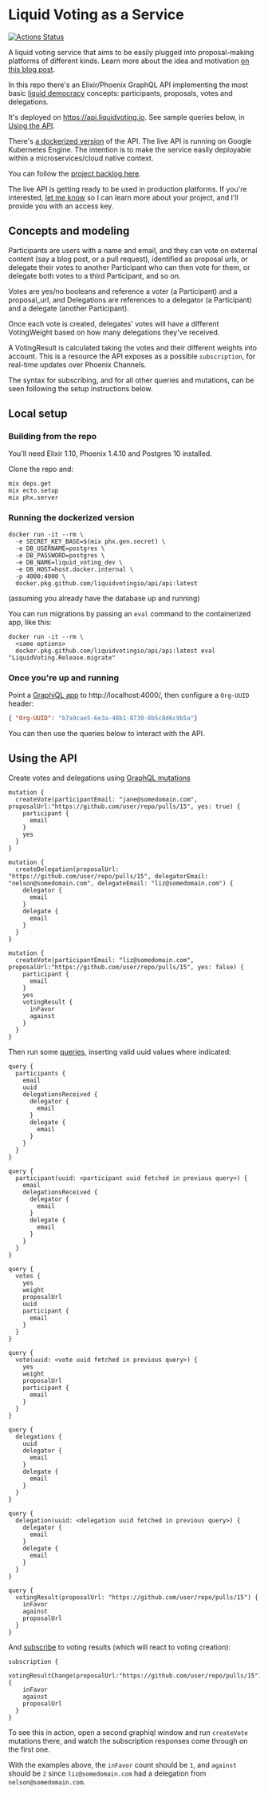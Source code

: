 # Liquid Voting as a Service

[![Actions Status](https://github.com/liquidvotingio/api/workflows/CD/badge.svg)](https://github.com/liquidvotingio/api/actions?query=workflow%3ACD)

A liquid voting service that aims to be easily plugged into proposal-making platforms of different kinds. Learn more about the idea and motivation [on this blog post](https://medium.com/@oliver_azevedo_barnes/liquid-voting-as-a-service-c6e17b81ac1b).

In this repo there's an Elixir/Phoenix GraphQL API implementing the most basic [liquid democracy](https://en.wikipedia.org/wiki/Liquid_democracy) concepts: participants, proposals, votes and delegations.

It's deployed on https://api.liquidvoting.io. See sample queries below, in [Using the API](https://github.com/liquidvotingio/api#using-the-api).

There's [a dockerized version](https://github.com/liquidvotingio/api/packages/81472) of the API. The live API is running on Google Kubernetes Engine. The intention is to make the service easily deployable within a microservices/cloud native context.

You can follow the [project backlog here](https://github.com/orgs/liquidvotingio/projects/1).

The live API is getting ready to be used in production platforms. If you're interested, [let me know](mailto:oli.azevedo.barnes@gmail.com) so I can learn more about your project, and I'll provide you with an access key.

## Concepts and modeling

Participants are users with a name and email, and they can vote on external content (say a blog post, or a pull request), identified as proposal urls, or delegate their votes to another Participant who can then vote for them, or delegate both votes to a third Participant, and so on.

Votes are yes/no booleans and reference a voter (a Participant) and a proposal_url, and Delegations are references to a delegator (a Participant) and a delegate (another Participant).

Once each vote is created, delegates' votes will have a different VotingWeight based on how many delegations they've received.

A VotingResult is calculated taking the votes and their different weights into account. This is a resource the API exposes as a possible `subscription`, for real-time updates over Phoenix Channels.

The syntax for subscribing, and for all other queries and mutations, can be seen following the setup instructions below.

## Local setup

### Building from the repo

You'll need Elixir 1.10, Phoenix 1.4.10 and Postgres 10 installed.

Clone the repo and:

```
mix deps.get
mix ecto.setup
mix phx.server
```

### Running the dockerized version

```
docker run -it --rm \
  -e SECRET_KEY_BASE=$(mix phx.gen.secret) \
  -e DB_USERNAME=postgres \
  -e DB_PASSWORD=postgres \
  -e DB_NAME=liquid_voting_dev \
  -e DB_HOST=host.docker.internal \
  -p 4000:4000 \
  docker.pkg.github.com/liquidvotingio/api/api:latest
```

(assuming you already have the database up and running)

You can run migrations by passing an `eval` command to the containerized app, like this:

```
docker run -it --rm \
  <same options>
  docker.pkg.github.com/liquidvotingio/api/api:latest eval "LiquidVoting.Release.migrate"
```

### Once you're up and running

Point a [GraphiQL app](https://www.electronjs.org/apps/graphiql) to http://localhost:4000/, then configure a `Org-UUID` header:

```json
{ "Org-UUID": "b7a9cae5-6e3a-48b1-8730-8b5c8d6c9b5a"}
```

You can then use the queries below to interact with the API.

## Using the API

Create votes and delegations using [GraphQL mutations](https://graphql.org/learn/queries/#mutations)

```
mutation {
  createVote(participantEmail: "jane@somedomain.com", proposalUrl:"https://github.com/user/repo/pulls/15", yes: true) {
    participant {
      email
    }
    yes
  }
}

mutation {
  createDelegation(proposalUrl: "https://github.com/user/repo/pulls/15", delegatorEmail: "nelson@somedomain.com", delegateEmail: "liz@somedomain.com") {
    delegator {
      email
    }
    delegate {
      email
    }
  }
}

mutation {
  createVote(participantEmail: "liz@somedomain.com", proposalUrl:"https://github.com/user/repo/pulls/15", yes: false) {
    participant {
      email
    }
    yes
    votingResult {
      inFavor
      against
    }
  }
}

```

Then run some [queries](https://graphql.org/learn/queries/#fields), inserting valid uuid values where indicated:

```
query {
  participants {
    email
    uuid
    delegationsReceived {
      delegator {
        email
      }
      delegate {
        email
      }
    }
  }
}

query {
  participant(uuid: <participant uuid fetched in previous query>) {
    email
    delegationsReceived {
      delegator {
        email
      }
      delegate {
        email
      }
    }
  }
}

query {
  votes {
    yes
    weight
    proposalUrl
    uuid
    participant {
      email
    }
  }
}

query {
  vote(uuid: <vote uuid fetched in previous query>) {
    yes
    weight
    proposalUrl
    participant {
      email
    }
  }
}

query {
  delegations {
    uuid
    delegator {
      email
    }
    delegate {
      email
    }
  }
}

query {
  delegation(uuid: <delegation uuid fetched in previous query>) {
    delegator {
      email
    }
    delegate {
      email
    }
  }
}

query {
  votingResult(proposalUrl: "https://github.com/user/repo/pulls/15") {
    inFavor
    against
    proposalUrl
  }
}
```

And [subscribe](https://github.com/absinthe-graphql/absinthe/blob/master/guides/subscriptions.md) to voting results (which will react to voting creation):

```
subscription {
  votingResultChange(proposalUrl:"https://github.com/user/repo/pulls/15") {
    inFavor
    against
    proposalUrl
  }
}
```

To see this in action, open a second graphiql window and run `createVote` mutations there, and watch the subscription responses come through on the first one.

With the examples above, the `inFavor` count should be `1`, and `against` should be `2` since `liz@somedomain.com` had a delegation from `nelson@somedomain.com`.
